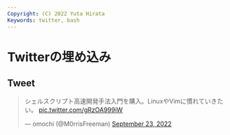 ```yaml
---
Copyright: (C) 2022 Yuta Hirata
Keywords: twitter, bash
---
```


# Twitterの埋め込み

## Tweet

<blockquote class="twitter-tweet"><p lang="ja" dir="ltr">シェルスクリプト高速開発手法入門を購入。LinuxやVimに慣れていきたい。 <a href="https://t.co/gRzOA999iW">pic.twitter.com/gRzOA999iW</a></p>&mdash; omochi (@M0rrisFreeman) <a href="https://twitter.com/M0rrisFreeman/status/1573232770629136384?ref_src=twsrc%5Etfw">September 23, 2022</a></blockquote> <script async src="https://platform.twitter.com/widgets.js" charset="utf-8"></script>
